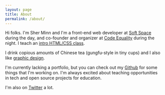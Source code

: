 ```yaml
---
layout: page
title: About
permalink: /about/
---
```


Hi folks. I'm Sher Minn and I'm a front-end web developer at [Soft Space](http://softspace.com.my) during the day, and co-founder and organizer at [Code Equality](http://codeequality.org) during the night. I teach an [intro HTML/CSS class](http://codeequality.org/2014/06/16/introduction-to-htmlcss.html). 

I drink copious amounts of Chinese tea (gungfu-style in tiny cups) and I also like [graphic design](http://behance.net/piratefsh). 

I'm currently lacking a portfolio, but you can check out my [Github](http://github.com/piratefsh) for some things that I'm working on. I'm always excited about teaching opportunities in tech and open source projects for education.

I'm also on [Twitter](http://twitter.com/piratefsh) a lot.
